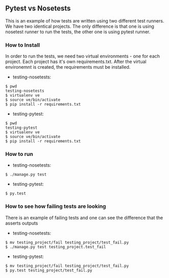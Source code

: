 ## Pytest vs Nosetests

This is an example of how tests are written using two different test runners. We have two identical projects. The only difference is that one is using nosetest runner to run the tests, the other one is using pytest runner. 

### How to Install 

In order to run the tests, we need two virtual environments - one for each project. Each project has it's own requirements.txt. After the virtual environemnt is created, the requirements must be installed.

* testing-nosetests:
~~~~~~
$ pwd
testing-nosetests
$ virtualenv ve
$ source ve/bin/activate
$ pip install -r requirements.txt
~~~~~~
* testing-pytest:
~~~~~~
$ pwd
testing-pytest
$ virtualenv ve
$ source ve/bin/activate
$ pip install -r requirements.txt
~~~~~~

### How to run

* testing-nosetests:
~~~~~~
$ ./manage.py test
~~~~~~

* testing-pytest:
~~~~~
$ py.test
~~~~~

### How to see how failing tests are looking
There is an example of failing tests and one can see the difference that the asserts outputs

* testing-nosetests:
~~~~~~
$ mv testing_project/fail testing_project/test_fail.py
$ ./manage.py test testing_project.test_fail
~~~~~~

* testing-pytest:
~~~~~
$ mv testing_project/fail testing_project/test_fail.py
$ py.test testing_project/test_fail.py
~~~~~
